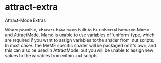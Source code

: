 attract-extra
=============

Attract-Mode Extras

Where possible, shaders have been built to be universal between Mame and AttractMode.
Mame is unable to use variables of 'uniform' type, which are required if you want to assign variables to the shader from .nut scripts.
In most cases, the MAME specific shader will be packaged on it's own, and this can also be used in AttractMode, but you will be unable to assign new values to the variables from within .nut scripts.
